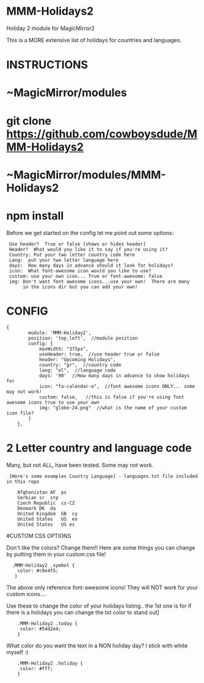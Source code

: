 # MMM-Holidays2
Holiday 2 module for MagicMirror2

This is a MORE extensive list of holidays for countries and languages.

# INSTRUCTIONS
   
# ~MagicMirror/modules
# git clone https://github.com/cowboysdude/MMM-Holidays2
  
# ~MagicMirror/modules/MMM-Holidays2
# npm install
  

Before we get started on the config let me point out some options:

     Use header?  True or false [shows or hides header]
     Header?  What would you like it to say if you're using it?
     Country: Put your two letter country code here
     Lang:  put your two letter language here 
     days:  How many days in advance should it look for holidays?
     icon:  What font-awesome icon would you like to use?
     custom: use your own icon... True or font-awesome: false 
     img: Don't want font awesome icons...use your own!  There are many 
          in the icons dir but you can add your own!

# CONFIG

    {
            module: 'MMM-Holiday2',
            position: 'top_left',  //module position
            config: {
            	maxWidth: "375px",
                useHeader: true,  //use header true or false
                header: "Upcoming Holidays",
                country: "gr",  //country code
                lang: "el",  //language code
                days: '90'  //How many days in advance to show holidays for
                icon: "fa-calendar-o",  //font awesome icons ONLY... some may not work!
                custom: false,   //this is false if you're using font awesome icons true to use your own
                img: "globe-24.png"  //what is the name of your custom icon file? 
            }
        },



 # 2 Letter country and language code
   Many, but not ALL, have been tested.  Some may not work.
     
     [Here's some examples Country Language] - languages.txt file included in this repo
     
        Afghanistan	AF	ps
        Serbian	sr	srp	
        Czech Republic	cs-CZ
        Denmark	DK	da	
        United Kingdom	GB	cy
        United States	US	en
        United States	US es

   #CUSTOM CSS OPTIONS
   
Don't like the colors?  Change them!!  Here are some things you can change by putting them in your custom.css file!


      .MMM-Holiday2 .symbol {
	    color: #c9e4f5;
       }
      
The above only reference font-awesome icons!  They will NOT work for your custom icons....     
       
Use these to change the color of your holidays listing..  the 1st one is for if there is a holidays you can change the txt color to stand out]

        .MMM-Holiday2 .today {
	     color: #54d2e4;
        }
        
 What color do you want the text in a NON holiday day?  I stick with white myself :)
 
        .MMM-Holiday2 .holiday {
	     color: #fff;
        }
